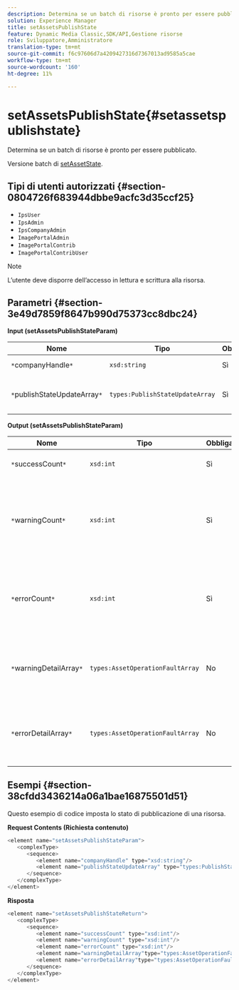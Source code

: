 ```yaml
---
description: Determina se un batch di risorse è pronto per essere pubblicato.
solution: Experience Manager
title: setAssetsPublishState
feature: Dynamic Media Classic,SDK/API,Gestione risorse
role: Sviluppatore,Amministratore
translation-type: tm+mt
source-git-commit: f6c97606d7a4209427316d7367013ad9585a5cae
workflow-type: tm+mt
source-wordcount: '160'
ht-degree: 11%

---
```



# setAssetsPublishState{#setassetspublishstate}

Determina se un batch di risorse è pronto per essere pubblicato.

Versione batch di [setAssetState](../../../operations/c-operations-intro/c-methods/r-set-asset-publish-state.md#reference-9efc2eeea42348e0b1d5f3d1005c6563).

## Tipi di utenti autorizzati {#section-0804726f683944dbbe9acfc3d35ccf25}

* `IpsUser`
* `IpsAdmin`
* `IpsCompanyAdmin`
* `ImagePortalAdmin`
* `ImagePortalContrib`
* `ImagePortalContribUser`

>[!NOTE]
>
>L’utente deve disporre dell’accesso in lettura e scrittura alla risorsa.

## Parametri {#section-3e49d7859f8647b990d75373cc8dbc24}

**Input (setAssetsPublishStateParam)**

| Nome | Tipo | Obbligatorio | Descrizione |
|---|---|---|---|
| `*`companyHandle`*` | `xsd:string` | Sì | Tratta l&#39;azienda. |
| `*`publishStateUpdateArray`*` | `types:PublishStateUpdateArray` | Sì | Array di valori dello stato di pubblicazione per le risorse. |

**Output (setAssetsPublishStateParam)**

| Nome | Tipo | Obbligatorio | Descrizione |
|---|---|---|---|
| `*`successCount`*` | `xsd:int` | Sì | Numero di risorse aggiornate. |
| `*`warningCount`*` | `xsd:int` | Sì | Numero di risorse che hanno generato un avviso quando l&#39;operazione ha tentato di aggiornarle. |
| `*`errorCount`*` | `xsd:int` | Sì | Numero di risorse che hanno generato un errore quando l&#39;operazione ha tentato di eliminarle. |
| `*`warningDetailArray`*` | `types:AssetOperationFaultArray` | No | Dettagli associati agli aggiornamenti delle risorse che hanno generato un avviso. |
| `*`errorDetailArray`*` | `types:AssetOperationFaultArray` | No | Dettagli associati agli aggiornamenti delle risorse che hanno generato un errore. |

## Esempi {#section-38cfdd3436214a06a1bae16875501d51}

Questo esempio di codice imposta lo stato di pubblicazione di una risorsa.

**Request Contents (Richiesta contenuto)**

```java
<element name="setAssetsPublishStateParam">
   <complexType>
      <sequence>
         <element name="companyHandle" type="xsd:string"/>
         <element name="publishStateUpdateArray" type="types:PublishStateUpdateArray"/>
      </sequence>
   </complexType>
</element>
```

**Risposta**

```java
<element name="setAssetsPublishStateReturn">
   <complexType>
      <sequence>
         <element name="successCount" type="xsd:int"/>
         <element name="warningCount" type="xsd:int"/>
         <element name="errorCount" type="xsd:int"/>
         <element name="warningDetailArray"type="types:AssetOperationFaultArray" minOccurs="0"/>
         <element name="errorDetailArray"type="types:AssetOperationFaultArray" minOccurs="0"/>
      </sequence>
   </complexType>
</element>
```

